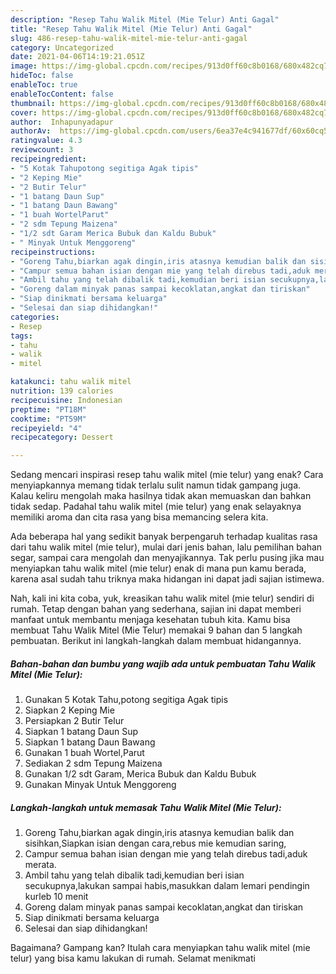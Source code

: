 ```yaml
---
description: "Resep Tahu Walik Mitel (Mie Telur) Anti Gagal"
title: "Resep Tahu Walik Mitel (Mie Telur) Anti Gagal"
slug: 486-resep-tahu-walik-mitel-mie-telur-anti-gagal
category: Uncategorized
date: 2021-04-06T14:19:21.051Z
image: https://img-global.cpcdn.com/recipes/913d0ff60c8b0168/680x482cq70/tahu-walik-mitel-mie-telur-foto-resep-utama.jpg
hideToc: false
enableToc: true
enableTocContent: false
thumbnail: https://img-global.cpcdn.com/recipes/913d0ff60c8b0168/680x482cq70/tahu-walik-mitel-mie-telur-foto-resep-utama.jpg
cover: https://img-global.cpcdn.com/recipes/913d0ff60c8b0168/680x482cq70/tahu-walik-mitel-mie-telur-foto-resep-utama.jpg
author:  Inhapunyadapur
authorAv:  https://img-global.cpcdn.com/users/6ea37e4c941677df/60x60cq50/avatar.jpg
ratingvalue: 4.3
reviewcount: 3
recipeingredient:
- "5 Kotak Tahupotong segitiga Agak tipis"
- "2 Keping Mie"
- "2 Butir Telur"
- "1 batang Daun Sup"
- "1 batang Daun Bawang"
- "1 buah WortelParut"
- "2 sdm Tepung Maizena"
- "1/2 sdt Garam Merica Bubuk dan Kaldu Bubuk"
- " Minyak Untuk Menggoreng"
recipeinstructions:
- "Goreng Tahu,biarkan agak dingin,iris atasnya kemudian balik dan sisihkan,Siapkan isian dengan cara,rebus mie kemudian saring,"
- "Campur semua bahan isian dengan mie yang telah direbus tadi,aduk merata."
- "Ambil tahu yang telah dibalik tadi,kemudian beri isian secukupnya,lakukan sampai habis,masukkan dalam lemari pendingin kurleb 10 menit"
- "Goreng dalam minyak panas sampai kecoklatan,angkat dan tiriskan"
- "Siap dinikmati bersama keluarga"
- "Selesai dan siap dihidangkan!"
categories:
- Resep
tags:
- tahu
- walik
- mitel

katakunci: tahu walik mitel 
nutrition: 139 calories
recipecuisine: Indonesian
preptime: "PT18M"
cooktime: "PT59M"
recipeyield: "4"
recipecategory: Dessert

---
```



Sedang mencari inspirasi resep tahu walik mitel (mie telur) yang enak? Cara menyiapkannya memang tidak terlalu sulit namun tidak gampang juga. Kalau keliru mengolah maka hasilnya tidak akan memuaskan dan bahkan tidak sedap. Padahal tahu walik mitel (mie telur) yang enak selayaknya memiliki aroma dan cita rasa yang bisa memancing selera kita.


Ada beberapa hal yang sedikit banyak berpengaruh terhadap kualitas rasa dari tahu walik mitel (mie telur), mulai dari jenis bahan, lalu pemilihan bahan segar, sampai cara mengolah dan menyajikannya. Tak perlu pusing jika mau menyiapkan tahu walik mitel (mie telur) enak di mana pun kamu berada, karena asal sudah tahu triknya maka hidangan ini dapat jadi sajian istimewa.




Nah, kali ini kita coba, yuk, kreasikan tahu walik mitel (mie telur) sendiri di rumah. Tetap dengan bahan yang sederhana, sajian ini dapat memberi manfaat untuk membantu menjaga kesehatan tubuh kita. Kamu bisa membuat Tahu Walik Mitel (Mie Telur) memakai 9 bahan dan 5 langkah pembuatan. Berikut ini langkah-langkah dalam membuat hidangannya.

<!--inarticleads1-->

##### Bahan-bahan dan bumbu yang wajib ada untuk pembuatan Tahu Walik Mitel (Mie Telur):

1. Gunakan 5 Kotak Tahu,potong segitiga Agak tipis
1. Siapkan 2 Keping Mie
1. Persiapkan 2 Butir Telur
1. Siapkan 1 batang Daun Sup
1. Siapkan 1 batang Daun Bawang
1. Gunakan 1 buah Wortel,Parut
1. Sediakan 2 sdm Tepung Maizena
1. Gunakan 1/2 sdt Garam, Merica Bubuk dan Kaldu Bubuk
1. Gunakan  Minyak Untuk Menggoreng




<!--inarticleads2-->

##### Langkah-langkah untuk memasak Tahu Walik Mitel (Mie Telur):

1. Goreng Tahu,biarkan agak dingin,iris atasnya kemudian balik dan sisihkan,Siapkan isian dengan cara,rebus mie kemudian saring,
1. Campur semua bahan isian dengan mie yang telah direbus tadi,aduk merata.
1. Ambil tahu yang telah dibalik tadi,kemudian beri isian secukupnya,lakukan sampai habis,masukkan dalam lemari pendingin kurleb 10 menit
1. Goreng dalam minyak panas sampai kecoklatan,angkat dan tiriskan
1. Siap dinikmati bersama keluarga
1. Selesai dan siap dihidangkan!



Bagaimana? Gampang kan? Itulah cara menyiapkan tahu walik mitel (mie telur) yang bisa kamu lakukan di rumah. Selamat menikmati
